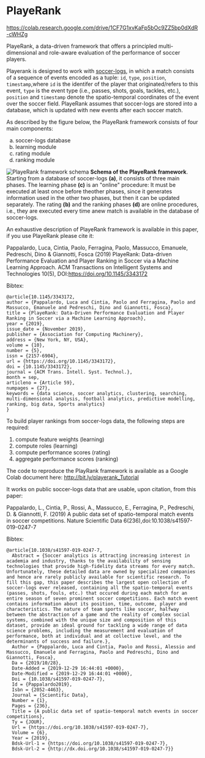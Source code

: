 # PlayeRank

https://colab.research.google.com/drive/1CF7G1xvKaFp5bOc9ZZ5bp0dXdR-cWHZg

PlayeRank, a data-driven framework that offers a principled multi-dimensional and role-aware evaluation of the performance of soccer players. 

Playerank is designed to work with [soccer-logs](https://www.nature.com/articles/s41597-019-0247-7), in which a match consists of a sequence of events encoded as a tuple: `id`, `type`, `position`, `timestamp`,where `id` is the identifer of the player that originated/refers to this event, `type` is the event type (i.e., passes, shots, goals, tackles, etc.), `position` and `timestamp` denote the spatio-temporal coordinates of the event over the soccer field. PlayeRank assumes that soccer-logs are stored into a database, which is updated with new events after each soccer match.

As described by the figure below, the PlayeRank framework consists of four main components:
<ol type="a">
	<li>soccer-logs database</li>
	<li>learning module</li>
	<li>rating module</li>
	<li>ranking module</li>
</ol>

![PlayeRank framework schema](playerank_schema_tist.png)
**Schema of the PlayeRank framework**. Starting from a database of soccer-logs **(a)**, it consists of three main phases. The learning phase **(c)** is an "online" procedure: It must be executed at least once before theother phases, since it generates information used in the other two phases, but then it can be updated separately. The rating **(b)** and the ranking phases **(d)** are online procedures, i.e., they are executed every time anew match is available in the database of soccer-logs. 

An exhaustive description of PlayeRank framework is available in this paper, if you use PlayeRank please cite it:

  Pappalardo, Luca, Cintia, Paolo, Ferragina, Paolo, Massucco, Emanuele, Pedreschi, Dino & Giannotti, Fosca (2019) PlayeRank: Data-driven Performance Evaluation and Player Ranking in Soccer via a Machine Learning Approach. ACM Transactions on Intelligent Systems and Technologies 10(5), DOI:https://doi.org/10.1145/3343172

Bibtex:
```
@article{10.1145/3343172,
author = {Pappalardo, Luca and Cintia, Paolo and Ferragina, Paolo and Massucco, Emanuele and Pedreschi, Dino and Giannotti, Fosca},
title = {PlayeRank: Data-Driven Performance Evaluation and Player Ranking in Soccer via a Machine Learning Approach},
year = {2019},
issue_date = {November 2019},
publisher = {Association for Computing Machinery},
address = {New York, NY, USA},
volume = {10},
number = {5},
issn = {2157-6904},
url = {https://doi.org/10.1145/3343172},
doi = {10.1145/3343172},
journal = {ACM Trans. Intell. Syst. Technol.},
month = sep,
articleno = {Article 59},
numpages = {27},
keywords = {data science, soccer analytics, clustering, searching, multi-dimensional analysis, football analytics, predictive modelling, ranking, big data, Sports analytics}
}
```

To build player rankings from soccer-logs data, the following steps are required:

1. compute feature weights (learning)
2. compute roles (learning)
3. compute performance scores (rating)
4. aggregate performance scores (ranking)

The code to reproduce the PlayRank framework is available as a Google Colab document here: 
http://bit.ly/playerank_Tutorial

It works on public soccer-logs data that are usable, upon citation, from this paper: 

  Pappalardo, L., Cintia, P., Rossi, A., Massucco, E., Ferragina, P., Pedreschi, D. & Giannotti, F. (2019) A public data set of spatio-temporal match events in soccer competitions. Nature Scientific Data 6(236),doi:10.1038/s41597-019-0247-7

Bibtex:
  ```
@article{10.1038/s41597-019-0247-7,
	Abstract = {Soccer analytics is attracting increasing interest in academia and industry, thanks to the availability of sensing technologies that provide high-fidelity data streams for every match. Unfortunately, these detailed data are owned by specialized companies and hence are rarely publicly available for scientific research. To fill this gap, this paper describes the largest open collection of soccer-logs ever released, containing all the spatio-temporal events (passes, shots, fouls, etc.) that occured during each match for an entire season of seven prominent soccer competitions. Each match event contains information about its position, time, outcome, player and characteristics. The nature of team sports like soccer, halfway between the abstraction of a game and the reality of complex social systems, combined with the unique size and composition of this dataset, provide an ideal ground for tackling a wide range of data science problems, including the measurement and evaluation of performance, both at individual and at collective level, and the determinants of success and failure.},
	Author = {Pappalardo, Luca and Cintia, Paolo and Rossi, Alessio and Massucco, Emanuele and Ferragina, Paolo and Pedreschi, Dino and Giannotti, Fosca},
	Da = {2019/10/28},
	Date-Added = {2019-12-29 16:44:01 +0000},
	Date-Modified = {2019-12-29 16:44:01 +0000},
	Doi = {10.1038/s41597-019-0247-7},
	Id = {Pappalardo2019},
	Isbn = {2052-4463},
	Journal = {Scientific Data},
	Number = {1},
	Pages = {236},
	Title = {A public data set of spatio-temporal match events in soccer competitions},
	Ty = {JOUR},
	Url = {https://doi.org/10.1038/s41597-019-0247-7},
	Volume = {6},
	Year = {2019},
	Bdsk-Url-1 = {https://doi.org/10.1038/s41597-019-0247-7},
	Bdsk-Url-2 = {http://dx.doi.org/10.1038/s41597-019-0247-7}}

  ```


